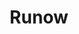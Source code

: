 ---
layout: home

title: Runow
titleTemplate: 快速创建前端应用

hero:
  name: Runow
  text: 创建JavaScript应用  且立即运行
  tagline: 一个快速创建 JavaScript 应用程序的工具
  actions:
    - theme: brand
      text: 快速开始
      link: /zh/quick-start
    - theme: alt
      text: 什么是 Runow?
      link: /zh/guide/what-is-runow
    - theme: alt
      text: GitHub
      link: https://github.com/runowjs/runow
  image:
      src: /logo.svg
      alt: Runow

features:
  - icon: 📦
    title: 开箱即用
    details: 内置海量开箱即用的前端框架模版，创建即运行
  - icon: 🎉
    title: 专注业务
    details: 只需关心业务功能，基础框架交给Runow
  - icon: 🔥
    title: 前沿技术
    details: 所有模板均采用前沿的技术栈，上手容易
  - icon: 🚀
    title: 保持更新
    details: 每个模版的依赖都会随上游依赖迭代更新
---